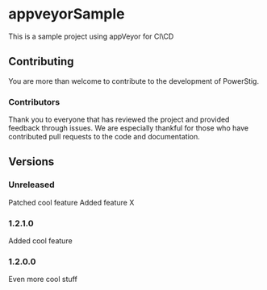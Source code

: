 # appveyorSample

This is a sample project using appVeyor for CI\CD

## Contributing

You are more than welcome to contribute to the development of PowerStig.

### Contributors

Thank you to everyone that has reviewed the project and provided feedback through issues.
We are especially thankful for those who have contributed pull requests to the code and documentation.

## Versions

### Unreleased

Patched cool feature
Added feature X

### 1.2.1.0

Added cool feature

### 1.2.0.0

Even more cool stuff
